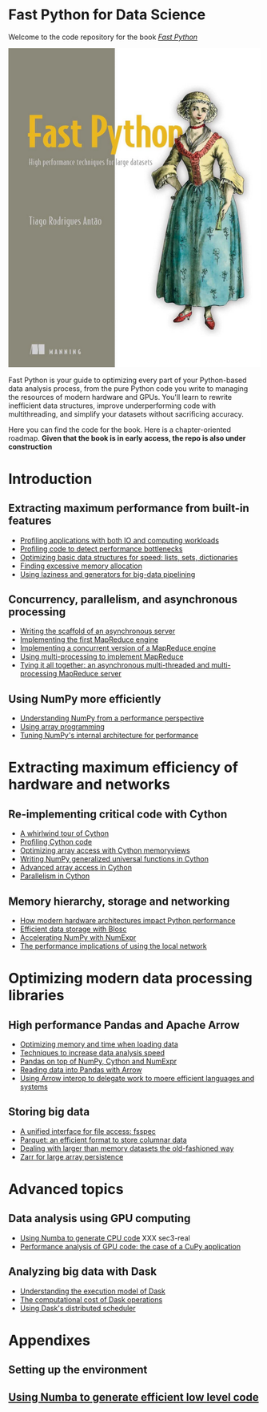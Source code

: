 # Fast Python for Data Science

Welcome to the code repository for the book [_Fast Python_](https://www.manning.com/books/fast-python)

![Book cover](cover.png)

Fast Python is your guide to optimizing
every part of your Python-based data analysis process, from the pure
Python code you write to managing the resources of modern hardware and
GPUs. You'll learn to rewrite inefficient data structures, improve
underperforming code with multithreading, and simplify your datasets
without sacrificing accuracy.

Here you can find the code for the book. Here is a chapter-oriented
roadmap. **Given that the book is in early access, the repo is also
under construction**

# Introduction

## Extracting maximum performance from built-in features

- [Profiling applications with both IO and computing workloads](02-python/sec1-io-cpu)
- [Profiling code to detect performance bottlenecks](02-python/sec2-cpu)
- [Optimizing basic data structures for speed: lists, sets, dictionaries](02-python/sec3-basic-ds)
- [Finding excessive memory allocation](02-python/sec4-memory)
- [Using laziness and generators for big-data pipelining](02-python/sec5-lazy)

## Concurrency, parallelism, and asynchronous processing

- [Writing the scaffold of an asynchronous server](03-concurrency/sec1-async)
- [Implementing the first MapReduce engine](03-concurrency/sec2-naive)
- [Implementing a concurrent version of a MapReduce engine](03-concurrency/sec3-thread)
- [Using multi-processing to implement MapReduce](03-concurrency/sec4-multiprocess)
- [Tying it all together: an asynchronous multi-threaded and multi-processing MapReduce server](03-concurrency/sec5-all)

## Using NumPy more efficiently

- [Understanding NumPy from a performance perspective](04-numpy/sec1-basics)
- [Using array programming](04-numpy/sec2-views)
- [Tuning NumPy's internal architecture for performance](04-numpy/sec3-vectorize)

# Extracting maximum efficiency of hardware and networks

## Re-implementing critical code with Cython

- [A whirlwind tour of Cython](05-cython/sec2-intro)
- [Profiling Cython code](05-cython/sec3-profiling)
- [Optimizing array access with Cython memoryviews](05-cython/sec4-memoryview)
- [Writing NumPy generalized universal functions in Cython](05-cython/sec5-ufunc)
- [Advanced array access in Cython](05-cython/sec6-quadlife)
- [Parallelism in Cython](05-cython/sec7-parallel)

## Memory hierarchy, storage and networking

- [How modern hardware architectures impact Python performance](06-hardware/sec1-arch)
- [Efficient data storage with Blosc](06-hardware/sec2-blosc)
- [Accelerating NumPy with NumExpr](06-hardware/sec3-numexpr)
- [The performance implications of using the local network](06-hardware/sec4-network)

# Optimizing modern data processing libraries

## High performance Pandas and Apache Arrow

- [Optimizing memory and time when loading data](07-pandas/sec1-intro)
- [Techniques to increase data analysis speed](07-pandas/sec2-speed)
- [Pandas on top of NumPy, Cython and NumExpr](07-pandas/sec3-numpy-numexpr-cython)
- [Reading data into Pandas with Arrow](07-pandas/sec4-arrow-intro)
- [Using Arrow interop to delegate work to moere efficient languages and systems](07-pandas/sec5-arrow-plasma)

## Storing big data

- [A unified interface for file access: fsspec](08-persistence/sec1-fsspec)
- [Parquet: an efficient format to store columnar data](08-persistence/sec2-parquet)
- [Dealing with larger than memory datasets the old-fashioned way](08-persistence/sec3-chunk)
- [Zarr for large array persistence](08-persistence/sec4-zarr)

# Advanced topics

## Data analysis using GPU computing

- [Using Numba to generate CPU code](09-gpu/sec2-numba) XXX sec3-real
- [Performance analysis of GPU code: the case of a CuPy application](09-gpu/sec4-cupy)

## Analyzing big data with Dask

- [Understanding the execution model of Dask](10-dask/sec1-exec)
- [The computational cost of Dask operations](10-dask/sec2-perf)
- [Using Dask's distributed scheduler](10-dask/sec3-sche)

# Appendixes

## Setting up the environment

## [Using Numba to generate efficient low level code](A02-numba)
